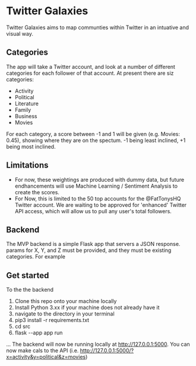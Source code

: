 # Twitter Galaxies

Twitter Galaxies aims to map communties within Twitter in an intuative and visual way. 


## Categories
The app will take a Twitter account, and look at a number of different categories for each follower of that account. At present there are siz categories:

- Activity
- Political
- Literature
- Family
- Business
- Movies

For each category, a score between -1 and 1 will be given (e.g. Movies: 0.45), showing where they are on the spectum. -1 being least inclined, +1 being most inclined. 

## Limitations
- For now, these weightings are produced with dummy data, but future endhancements will use Machine Learning / Sentiment Analysis to create the scores. 
- For Now, this is limited to the 50 top accounts for the @FatTonysHQ Twitter account. We are waiting to be approved for 'enhanced' Twitter API access, which will allow us to pull any user's total followers. 

## Backend
The MVP backend is a simple Flask app that servers a JSON response. params for X, Y, and Z must be provided, and they must be existing categories. For example 

## Get started
To the the backend
1. Clone this repo onto your machine locally
2. Install Python 3.xx if your machine does not already have it
3. navigate to the directory in your terminal
4. pip3 install -r requirements.txt
5. cd src
6. flask --app app run

... The backend will now be running locally at http://127.0.0.1:5000. You can now make cals to the API (i.e. http://127.0.0.1:5000/?x=activity&y=political&z=movies)

